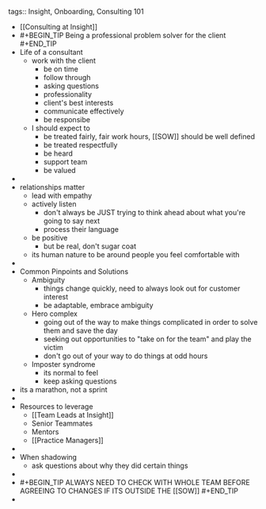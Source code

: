 tags:: Insight, Onboarding, Consulting 101

- [[Consulting at Insight]]
- #+BEGIN_TIP
  Being a professional problem solver for the client 
  #+END_TIP
- Life of a consultant
	- work with the client
		- be on time
		- follow through
		- asking questions
		- professionality
		- client's best interests
		- communicate effectively
		- be responsibe
	- I should expect to
		- be treated fairly, fair work hours, [[SOW]] should be well defined
		- be treated respectfully
		- be heard
		- support team
		- be valued
-
- relationships matter
	- lead with empathy
	- actively listen
		- don't always be JUST trying to think ahead about what you're going to say next
		- process their language
	- be positive
		- but be real, don't sugar coat
	- its human nature to be around people you feel comfortable with
-
- Common Pinpoints and Solutions
	- Ambiguity
		- things change quickly, need to always look out for customer interest
		- be adaptable, embrace ambiguity
	- Hero complex
		- going out of the way to make things complicated in order to solve them and save the day
		- seeking out opportunities to "take on for the team" and play the victim
		- don't go out of your way to do things at odd hours
	- Imposter syndrome
		- its normal to feel
		- keep asking questions
- its a marathon, not a sprint
-
- Resources to leverage
	- [[Team Leads at Insight]]
	- Senior Teammates
	- Mentors
	- [[Practice Managers]]
-
- When shadowing
	- ask questions about why they did certain things
-
- #+BEGIN_TIP
  ALWAYS NEED TO CHECK WITH WHOLE TEAM BEFORE AGREEING TO CHANGES IF ITS OUTSIDE THE [[SOW]] 
  #+END_TIP
-
